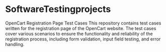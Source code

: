 # SoftwareTestingprojects
OpenCart Registration Page Test Cases
This repository contains test cases written for the registration page of the OpenCart website. The test cases cover various scenarios to ensure the functionality and reliability of the registration process, including form validation, input field testing, and error handling.
